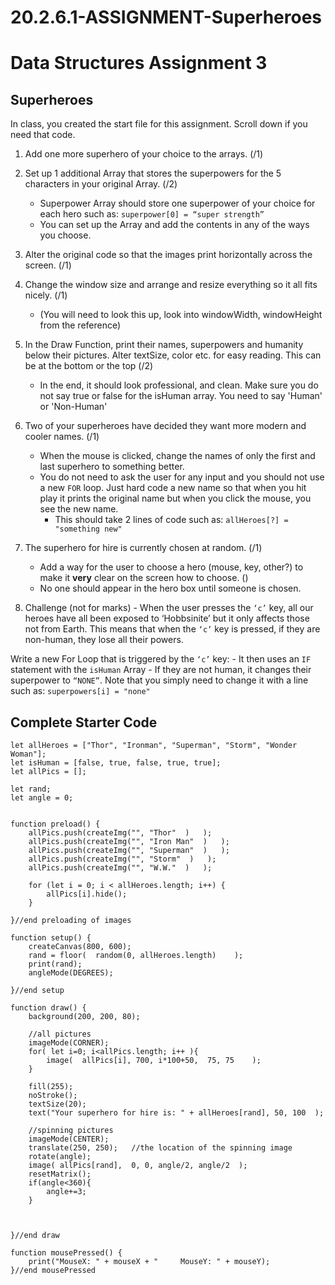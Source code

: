 # 20.2.6.1-ASSIGNMENT-Superheroes
# Data Structures Assignment 3
## Superheroes

In class, you created the start file for this assignment. Scroll down if you need that code.

1. Add one more superhero of your choice to the arrays.   (/1)
2. Set up 1 additional Array that stores the superpowers for the 5 characters in your original Array.  (/2)
   - Superpower Array should store one superpower of your choice for each hero such as:    `superpower[0] = “super strength”`
    -  You can set up the Array and add the contents in any of the ways you choose. 
3. Alter the original code so that the images print horizontally across the screen. (/1)
4. Change the window size and arrange and resize everything so it all fits nicely.  (/1)
      - (You will need to look this up, look into windowWidth, windowHeight from the reference)
5. In the Draw Function, print their names, superpowers and humanity below their pictures.  Alter textSize, color etc. for easy reading. This can be at the bottom or the top (/2)
    - In the end, it should look professional, and clean. Make sure you do not say true or false for the isHuman array. You need to say 'Human' or 'Non-Human'  
    
6. Two of your superheroes have decided they want more modern and cooler names. (/1)
    - When the mouse is clicked, change the names of only the first and last superhero to something better. 
    - You do not need to ask the user for any input and you should not use a new `FOR` loop.  Just hard code a new name so that when you hit play it prints the original name but when you click the mouse, you see the new name. 
      - This should take 2 lines of code such as:  `allHeroes[?] = "something new"`


7. The superhero for hire is currently chosen at random.   (/1)
    - Add a way for the user to choose a hero (mouse, key, other?) to make it **very** clear on the screen how to choose.   ()
    - No one should appear in the hero box until someone is chosen. 


8. Challenge (not for marks) - When the user presses the `‘c’` key, all our heroes have all been exposed to ‘Hobbsinite’ but it only affects those not from Earth.  This means that when the `‘c’` key is pressed, if they are non-human, they lose all their powers.  

  Write a new For Loop that is triggered by the `‘c’` key:
    - It then uses an `IF` statement with the `isHuman` Array
    - If they are not human, it changes their superpower to `“NONE”`.  Note that you simply need to change it with a line such as:  `superpowers[i] = "none"`




## Complete Starter Code
```
let allHeroes = ["Thor", "Ironman", "Superman", "Storm", "Wonder Woman"];
let isHuman = [false, true, false, true, true];
let allPics = [];

let rand;
let angle = 0;


function preload() {
    allPics.push(createImg("", "Thor"  )   );
    allPics.push(createImg("", "Iron Man"  )   );
    allPics.push(createImg("", "Superman"  )   );
    allPics.push(createImg("", "Storm"  )   );
    allPics.push(createImg("", "W.W."  )   );

    for (let i = 0; i < allHeroes.length; i++) {
        allPics[i].hide();
    }

}//end preloading of images

function setup() {
    createCanvas(800, 600);
    rand = floor(  random(0, allHeroes.length)    );
    print(rand);
    angleMode(DEGREES);

}//end setup

function draw() {
    background(200, 200, 80);

    //all pictures
    imageMode(CORNER);
    for( let i=0; i<allPics.length; i++ ){
        image(  allPics[i], 700, i*100+50,  75, 75    );
    }

    fill(255);
    noStroke();
    textSize(20);
    text("Your superhero for hire is: " + allHeroes[rand], 50, 100  );

    //spinning pictures
    imageMode(CENTER);
    translate(250, 250);   //the location of the spinning image
    rotate(angle);
    image( allPics[rand],  0, 0, angle/2, angle/2  );
    resetMatrix();
    if(angle<360){
        angle+=3;
    }
    


}//end draw

function mousePressed() {
    print("MouseX: " + mouseX + "     MouseY: " + mouseY);
}//end mousePressed


```
